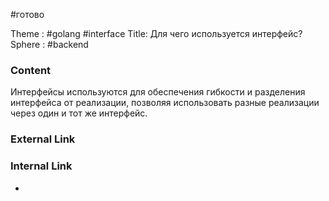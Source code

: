 #готово 

Theme : #golang  #interface
Title: Для чего используется интерфейс?
Sphere : #backend 

### Content

Интерфейсы используются для обеспечения гибкости и разделения интерфейса от реализации, позволяя использовать разные реализации через один и тот же интерфейс.

### External Link



### Internal Link

- 